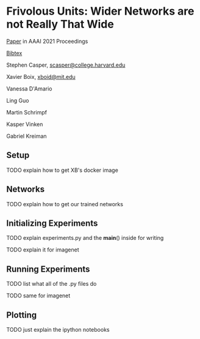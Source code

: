 # Frivolous Units: Wider Networks are not Really That Wide

[Paper](https://arxiv.org/abs/1912.04783) in AAAI 2021 Proceedings

[Bibtex](https://scholar.googleusercontent.com/scholar.bib?q=info:pmI61lhXTYwJ:scholar.google.com/&output=citation&scisdr=CgXADmUbEJWd9uEKuc0:AAGBfm0AAAAAYGAMoc2VgM56eS7LygYtMdIOTUIKOePt&scisig=AAGBfm0AAAAAYGAMoQZsI6S_d6V9e-Xx_u3M-EKeAfWu&scisf=4&ct=citation&cd=-1&hl=en)

Stephen Casper, scasper@college.harvard.edu

Xavier Boix, xboid@mit.edu

Vanessa D'Amario

Ling Guo

Martin Schrimpf

Kasper Vinken

Gabriel Kreiman

## Setup

TODO explain how to get XB's docker image

## Networks

TODO explain how to get our trained networks

## Initializing Experiments 

TODO explain experiments.py and the __main__() inside for writing

TODO explain it for imagenet

## Running Experiments

TODO list what all of the .py files do

TODO same for imagenet

## Plotting

TODO just explain the ipython notebooks
